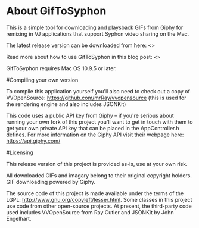 # About GifToSyphon
This is a simple tool for downloading and playsback GIFs from Giphy for remixing in VJ applications that support  Syphon video sharing on the Mac.

The latest release version can be downloaded from here:
<<download link>>

Read more about how to use GifToSyphon in this blog post:
<<blog post link>>

GifToSyphon requires Mac OS 10.9.5 or later.


#Compiling your own version

To compile this application yourself you'll also need to check out a copy of VVOpenSource:
https://github.com/mrRay/vvopensource
(this is used for the rendering engine and also includes JSONKit)

This code uses a public API key from Giphy – if you're serious about running your own fork of this project you'll want to get in touch with them to get your own private API key that can be placed in the AppController.h defines. For more information on the Giphy API visit their webpage here: https://api.giphy.com/


#Licensing

This release version of this project is provided as-is, use at your own risk.

All downloaded GIFs and imagary belong to their original copyright holders. GIF downloading powered by Giphy.

The source code of this project is made available under the terms of the LGPL: http://www.gnu.org/copyleft/lesser.html. Some classes in this project use code from other open-source projects. At present, the third-party code used includes VVOpenSource from Ray Cutler and JSONKit by John Engelhart.
